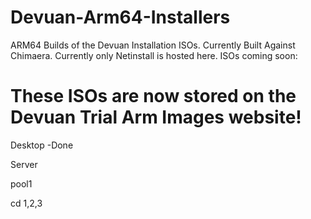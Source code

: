# Devuan-Arm64-Installers
ARM64 Builds of the Devuan Installation ISOs. Currently Built Against Chimaera. 
Currently only Netinstall is hosted here. 
ISOs coming soon: 

# These ISOs are now stored on the Devuan Trial Arm Images website!

Desktop -Done

Server

pool1

cd 1,2,3
